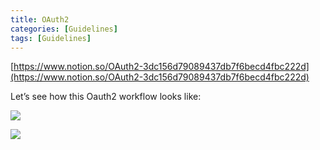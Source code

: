 ```yaml
---
title: OAuth2
categories: [Guidelines]
tags: [Guidelines]
---
```


[https://www.notion.so/OAuth2-3dc156d79089437db7f6becd4fbc222d](https://www.notion.so/OAuth2-3dc156d79089437db7f6becd4fbc222d)


Let’s see how this Oauth2 workflow looks like:


![](https://prod-files-secure.s3.us-west-2.amazonaws.com/9960fb2a-b75e-4bea-a8f9-b00925db1215/3bce41e0-99e8-4ebd-9701-e2bc9cbb79a2/Untitled.png?X-Amz-Algorithm=AWS4-HMAC-SHA256&X-Amz-Content-Sha256=UNSIGNED-PAYLOAD&X-Amz-Credential=ASIAZI2LB466TVEK2TXY%2F20250216%2Fus-west-2%2Fs3%2Faws4_request&X-Amz-Date=20250216T202033Z&X-Amz-Expires=3600&X-Amz-Security-Token=IQoJb3JpZ2luX2VjEDwaCXVzLXdlc3QtMiJHMEUCIEdFsBLQ6sflBtMl1zYWlk1gWG2DAydT1q6MDRWbTSh0AiEA%2BzNTDvZ3yLfyFnICZNEECzh4zSgc1V9QACSk7MhfG2sq%2FwMIZRAAGgw2Mzc0MjMxODM4MDUiDH0DbIgqv1fiH71%2FlyrcAxWX3elUBGKlJoXbGBB7RuSc8UVGgYWseMmh2Pdj8frSfaL%2Bx9GRRhpLvFo2FDtHZXH80mgPYfOBAZdAWhF3goH%2FoLFks0G2skhgAzjlmPtBQdzAa%2FjhVmlXXE94c63AoDGuByqYWRXkZRjn0Ntc1%2BPbaEoedqtGHqpxjxVAGGF%2FIK6aWdi2LoHkxSqUrm1fSjvTNTFJy%2F%2BnJyjH5s3OU6kAPjOQFig3C2NMmjIh6Ty9y6hya0b588%2BUDn01Wmk%2B%2FgmpO03mCZi5XzS2j6vCPFCR9hIs33Ygr29q2Dp8YRJKNMQHs7MtrOW%2FC6B7YAnDVRFHbOF322PfhhipFlSg7hID46Sjn%2BbjJPw0cT%2FPS5Jq79%2BXS2etTkTI5uaj%2BLo7kcUCB%2F%2F4jC0t9d6ns8zHd5U4yRz%2BKYB14i6%2BkJxS4MtkSDsmdVu%2FHKUUMN06cE138W%2Fva%2Ba8dwJvVhGn8Qnqv7ccEc%2ByME4R12VkG6sMdDsxqwCKmuSSEKSucQN%2Fd2OSfNQeVTThqqvQ%2BBHG0Yg3ZvnzswB4Omqbv0gsr8q%2FE8FlMWq07%2F4YfEx3j0dSfCX8S1oH6J5T69UxVaPiIjWt8h5jUR2N0KNErmwwwKDHXGhalVByQbOlmTgsSKOUMK6Iyb0GOqUB%2FrmaFm9XFawdeboJjspn8CvMvoG0XYgGD1o1hm9JtLF7VuN9L88edBtpwga5IJSYyu6hfcjqgxlzpZ96fCosbiD9YoI8R3iJ1v5miIdJHSBTa%2FqHgmmP%2F6NNzGTArOoCY2M3rNE%2FYC67z41bdCQ0Hndkyys7qFjWdnbqsQRcsZ1f32PnyBLPKUa3w34QmaTCTWE6i12GW6%2BN5obmOZQGZBywvwTx&X-Amz-Signature=aa107bed5554c1183e4f0449f88900bfa49b786832677f0b303331f8a579de48&X-Amz-SignedHeaders=host&x-id=GetObject)


![](https://prod-files-secure.s3.us-west-2.amazonaws.com/9960fb2a-b75e-4bea-a8f9-b00925db1215/27d32b66-de43-41de-80f7-7edb81d1190f/Untitled.png?X-Amz-Algorithm=AWS4-HMAC-SHA256&X-Amz-Content-Sha256=UNSIGNED-PAYLOAD&X-Amz-Credential=ASIAZI2LB466TVEK2TXY%2F20250216%2Fus-west-2%2Fs3%2Faws4_request&X-Amz-Date=20250216T202033Z&X-Amz-Expires=3600&X-Amz-Security-Token=IQoJb3JpZ2luX2VjEDwaCXVzLXdlc3QtMiJHMEUCIEdFsBLQ6sflBtMl1zYWlk1gWG2DAydT1q6MDRWbTSh0AiEA%2BzNTDvZ3yLfyFnICZNEECzh4zSgc1V9QACSk7MhfG2sq%2FwMIZRAAGgw2Mzc0MjMxODM4MDUiDH0DbIgqv1fiH71%2FlyrcAxWX3elUBGKlJoXbGBB7RuSc8UVGgYWseMmh2Pdj8frSfaL%2Bx9GRRhpLvFo2FDtHZXH80mgPYfOBAZdAWhF3goH%2FoLFks0G2skhgAzjlmPtBQdzAa%2FjhVmlXXE94c63AoDGuByqYWRXkZRjn0Ntc1%2BPbaEoedqtGHqpxjxVAGGF%2FIK6aWdi2LoHkxSqUrm1fSjvTNTFJy%2F%2BnJyjH5s3OU6kAPjOQFig3C2NMmjIh6Ty9y6hya0b588%2BUDn01Wmk%2B%2FgmpO03mCZi5XzS2j6vCPFCR9hIs33Ygr29q2Dp8YRJKNMQHs7MtrOW%2FC6B7YAnDVRFHbOF322PfhhipFlSg7hID46Sjn%2BbjJPw0cT%2FPS5Jq79%2BXS2etTkTI5uaj%2BLo7kcUCB%2F%2F4jC0t9d6ns8zHd5U4yRz%2BKYB14i6%2BkJxS4MtkSDsmdVu%2FHKUUMN06cE138W%2Fva%2Ba8dwJvVhGn8Qnqv7ccEc%2ByME4R12VkG6sMdDsxqwCKmuSSEKSucQN%2Fd2OSfNQeVTThqqvQ%2BBHG0Yg3ZvnzswB4Omqbv0gsr8q%2FE8FlMWq07%2F4YfEx3j0dSfCX8S1oH6J5T69UxVaPiIjWt8h5jUR2N0KNErmwwwKDHXGhalVByQbOlmTgsSKOUMK6Iyb0GOqUB%2FrmaFm9XFawdeboJjspn8CvMvoG0XYgGD1o1hm9JtLF7VuN9L88edBtpwga5IJSYyu6hfcjqgxlzpZ96fCosbiD9YoI8R3iJ1v5miIdJHSBTa%2FqHgmmP%2F6NNzGTArOoCY2M3rNE%2FYC67z41bdCQ0Hndkyys7qFjWdnbqsQRcsZ1f32PnyBLPKUa3w34QmaTCTWE6i12GW6%2BN5obmOZQGZBywvwTx&X-Amz-Signature=aedafb6dfd5bff59e7cb861c866246dd1934d9d8d3ce1bafec9045fa976cb430&X-Amz-SignedHeaders=host&x-id=GetObject)

